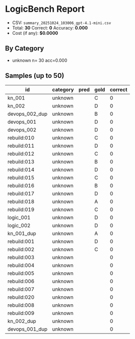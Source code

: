 # LogicBench Report

- CSV: `summary_20251024_103006_gpt-4.1-mini.csv`
- Total: **30**  Correct: **0**  Accuracy: **0.000**
- Cost (if any): **$0.0000**

## By Category
- unknown      n= 30 acc=0.000

## Samples (up to 50)

id | category | pred | gold | correct
---|---|---|---|---
kn_001 | unknown |  | C | 0
kn_002 | unknown |  | D | 0
devops_002_dup | unknown |  | B | 0
devops_001 | unknown |  | D | 0
devops_002 | unknown |  | D | 0
rebuild:010 | unknown |  | C | 0
rebuild:011 | unknown |  | D | 0
rebuild:012 | unknown |  | C | 0
rebuild:013 | unknown |  | B | 0
rebuild:014 | unknown |  | D | 0
rebuild:015 | unknown |  | C | 0
rebuild:016 | unknown |  | B | 0
rebuild:017 | unknown |  | D | 0
rebuild:018 | unknown |  | A | 0
rebuild:019 | unknown |  | C | 0
logic_001 | unknown |  | D | 0
logic_002 | unknown |  | D | 0
kn_001_dup | unknown |  | A | 0
rebuild:001 | unknown |  | D | 0
rebuild:002 | unknown |  | C | 0
rebuild:003 | unknown |  |  | 0
rebuild:004 | unknown |  |  | 0
rebuild:005 | unknown |  |  | 0
rebuild:006 | unknown |  |  | 0
rebuild:007 | unknown |  |  | 0
rebuild:020 | unknown |  |  | 0
rebuild:008 | unknown |  |  | 0
rebuild:009 | unknown |  |  | 0
kn_002_dup | unknown |  |  | 0
devops_001_dup | unknown |  |  | 0
